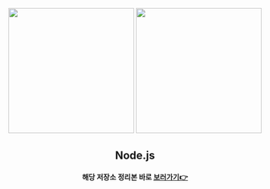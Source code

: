 <p align="center">
  <img src="https://cdn.freebiesupply.com/logos/thumbs/2x/nodejs-1-logo.png" height="250">
  <img src="https://user-images.githubusercontent.com/110442250/226088228-d44bdfc4-ded3-464a-beae-ce6aa794350d.png" height="250">
  <h2 align="center">Node.js</h2>
  <h4 align="center">해당 저장소 정리본 바로 <a href="https://github.com/pdy1207/Node.js/wiki" > 보러가기👉 </a></h4>
  </p>
</p>

